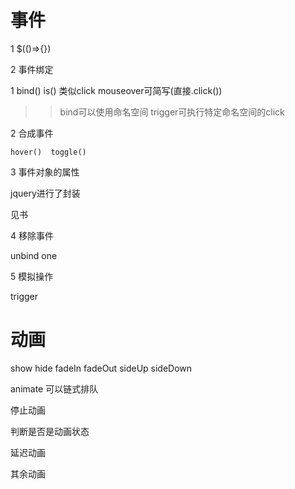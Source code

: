 # 事件

1 $(()=>{})

2 事件绑定

  1 bind() is() 类似click mouseover可简写(直接.click())
  
  >> bind可以使用命名空间 trigger可执行特定命名空间的click

  2 合成事件

    hover()  toggle()

3 事件对象的属性

  jquery进行了封装
  
  见书
  
4 移除事件

unbind  one

5 模拟操作 

trigger

# 动画

show  hide  fadeIn  fadeOut  sideUp sideDown  

animate  可以链式排队

停止动画

判断是否是动画状态

延迟动画

其余动画



